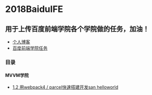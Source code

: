 # 2018BaiduIFE


## 用于上传百度前端学院各个学院做的任务，加油！

- [个人博客](chinti.xyz)
- [百度前端学院任务](chinti.xyz/2018BaiduIFE/)

### 目录

#### MVVM学院
- [1.2 用webpack4 / parcel快速搭建开发san helloworld](./MVVM/1.2/dist/index.html)

